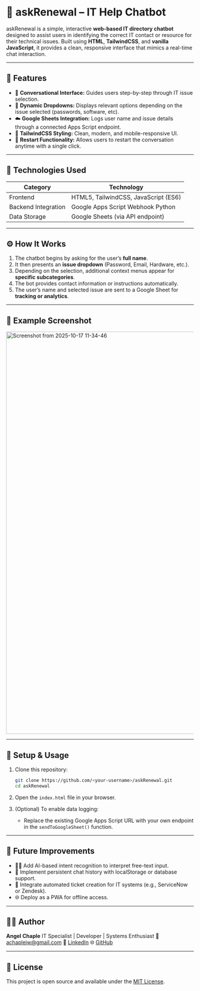 # 🧠 askRenewal – IT Help Chatbot

askRenewal is a simple, interactive **web-based IT directory chatbot** designed to assist users in identifying the correct IT contact or resource for their technical issues. Built using **HTML**, **TailwindCSS**, and **vanilla JavaScript**, it provides a clean, responsive interface that mimics a real-time chat interaction.

---

## 🚀 Features

- 💬 **Conversational Interface:** Guides users step-by-step through IT issue selection.  
- 🧩 **Dynamic Dropdowns:** Displays relevant options depending on the issue selected (passwords, software, etc).  
- ☁️ **Google Sheets Integration:** Logs user name and issue details through a connected Apps Script endpoint.  
- 🎨 **TailwindCSS Styling:** Clean, modern, and mobile-responsive UI.  
- 🔄 **Restart Functionality:** Allows users to restart the conversation anytime with a single click.

---

## 🧱 Technologies Used

| Category | Technology |
|-----------|-------------|
| Frontend | HTML5, TailwindCSS, JavaScript (ES6)         |
| Backend Integration | Google Apps Script Webhook Python |
| Data Storage | Google Sheets (via API endpoint)         |

---

## ⚙️ How It Works

1. The chatbot begins by asking for the user’s **full name**.  
2. It then presents an **issue dropdown** (Password, Email, Hardware, etc.).  
3. Depending on the selection, additional context menus appear for **specific subcategories**.  
4. The bot provides contact information or instructions automatically.  
5. The user’s name and selected issue are sent to a Google Sheet for **tracking or analytics**.

---

## 📸 Example Screenshot

<img width="1920" height="1080" alt="Screenshot from 2025-10-17 11-34-46" src="https://github.com/user-attachments/assets/85e49e4f-4f91-4fab-8a2b-68d15d2363cc" />


---

## 💾 Setup & Usage

1. Clone this repository:

   ```bash
   git clone https://github.com/<your-username>/askRenewal.git
   cd askRenewal
   ```

2. Open the `index.html` file in your browser.

3. (Optional) To enable data logging:

   * Replace the existing Google Apps Script URL with your own endpoint in the `sendToGoogleSheet()` function.

---

## 🧠 Future Improvements

* 🧑‍💻 Add AI-based intent recognition to interpret free-text input.
* 🧭 Implement persistent chat history with localStorage or database support.
* 🔔 Integrate automated ticket creation for IT systems (e.g., ServiceNow or Zendesk).
* 🌐 Deploy as a PWA for offline access.

---

## 👨‍💻 Author

**Angel Chaple**
IT Specialist | Developer | Systems Enthusiast
📧 [achaplejw@gmail.com](mailto:achaplejw@gmail.com)
💼 [LinkedIn](https://www.linkedin.com/in/angelchaple)
🌐 [GitHub](https://github.com/achaple0)

---

## 📄 License

This project is open source and available under the [MIT License](LICENSE).


